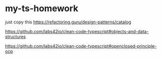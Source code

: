 # my-ts-homework
just copy this
https://refactoring.guru/design-patterns/catalog

https://github.com/labs42io/clean-code-typescript#objects-and-data-structures

https://github.com/labs42io/clean-code-typescript#openclosed-principle-ocp
